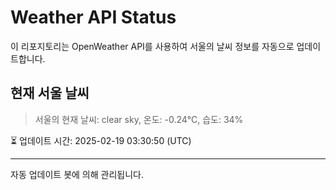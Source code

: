 
# Weather API Status

이 리포지토리는 OpenWeather API를 사용하여 서울의 날씨 정보를 자동으로 업데이트합니다.

## 현재 서울 날씨
> 서울의 현재 날씨: clear sky, 온도: -0.24°C, 습도: 34%

⏳ 업데이트 시간: 2025-02-19 03:30:50 (UTC)

---
자동 업데이트 봇에 의해 관리됩니다.
